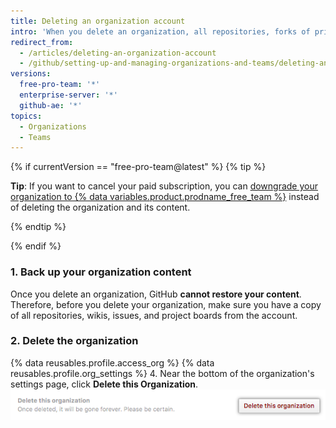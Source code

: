 ```yaml
---
title: Deleting an organization account
intro: 'When you delete an organization, all repositories, forks of private repositories, wikis, issues, pull requests, and Project or Organization Pages are deleted as well. {% if currentVersion == "free-pro-team@latest" %}The organization name becomes available for use on a new user or organization account, and your billing will end.{% endif %}'
redirect_from:
  - /articles/deleting-an-organization-account
  - /github/setting-up-and-managing-organizations-and-teams/deleting-an-organization-account
versions:
  free-pro-team: '*'
  enterprise-server: '*'
  github-ae: '*'
topics:
  - Organizations
  - Teams
---
```


{% if currentVersion == "free-pro-team@latest" %}
{% tip %}

**Tip**: If you want to cancel your paid subscription, you can [downgrade your organization to {% data variables.product.prodname_free_team %}](/articles/downgrading-your-github-subscription) instead of deleting the organization and its content.

{% endtip %}

{% endif %}

### 1. Back up your organization content

Once you delete an organization, GitHub **cannot restore your content**. Therefore, before you delete your organization, make sure you have a copy of all repositories, wikis, issues, and project boards from the account.

### 2. Delete the organization

{% data reusables.profile.access_org %}
{% data reusables.profile.org_settings %}
4. Near the bottom of the organization's settings page, click **Delete this Organization**.
   ![Delete this organization button](/assets/images/help/settings/settings-organization-delete.png)
